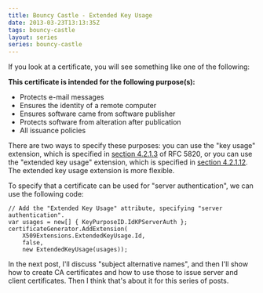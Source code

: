 ```yaml
---
title: Bouncy Castle - Extended Key Usage
date: 2013-03-23T13:13:35Z
tags: bouncy-castle
layout: series
series: bouncy-castle
---
```

If you look at a certificate, you will see something like one of the following:

**This certificate is intended for the following purpose(s):**

* Protects e-mail messages
* Ensures the identity of a remote computer
* Ensures software came from software publisher
* Protects software from alteration after publication
* All issuance policies

There are two ways to specify these purposes: you can use the "key usage" extension, which is specified in [section 4.2.1.3](http://tools.ietf.org/html/rfc5280#section-4.2.1.3) of RFC 5820, or you can use the "extended key usage" extension, which is specified in [section 4.2.1.12](http://tools.ietf.org/html/rfc5280#section-4.2.1.12). The extended key usage extension is more flexible.

To specify that a certificate can be used for "server authentication", we can use the following code:

	// Add the "Extended Key Usage" attribute, specifying "server authentication".
	var usages = new[] { KeyPurposeID.IdKPServerAuth };
	certificateGenerator.AddExtension(
	    X509Extensions.ExtendedKeyUsage.Id,
		false,
		new ExtendedKeyUsage(usages));

In the next post, I'll discuss "subject alternative names", and then I'll show how to create CA certificates and how to use those to issue server and client certificates. Then I think that's about it for this series of posts.
